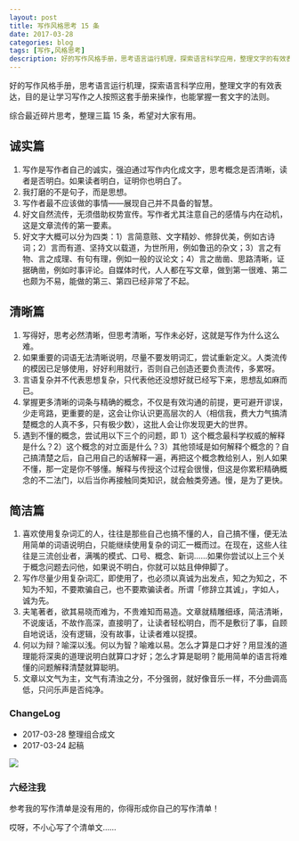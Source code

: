 ```yaml
---
layout: post
title: 写作风格思考 15 条
date: 2017-03-28
categories: blog
tags: [写作,风格思考]
description: 好的写作风格手册，思考语言运行机理，探索语言科学应用，整理文字的有效表达，目的是让学习写作之人按照这套手册来操作，也能掌握一套文字的法则。
---
```


好的写作风格手册，思考语言运行机理，探索语言科学应用，整理文字的有效表达，目的是让学习写作之人按照这套手册来操作，也能掌握一套文字的法则。

综合最近碎片思考，整理三篇 15 条，希望对大家有用。

## 诚实篇

1. 写作是写作者自己的诚实，强迫通过写作内化成文字，思考概念是否清晰，读者是否明白。如果读者明白，证明你也明白了。
2. 我打磨的不是句子，而是思想。
3. 写作者最不应该做的事情——展现自己并不具备的智慧。
4. 好文自然流传，无须借助权势宣传。写作者尤其注意自己的感情与内在动机，这是文章流传的第一要素。
5. 好文字大概可以分为四类：1）言简意赅、文字精妙、修辞优美，例如古诗词；2）言而有道、坚持文以载道，为世所用，例如鲁迅的杂文；3）言之有物、言之成理、有句有理，例如一般的议论文；4）言之凿凿、思路清晰，证据确凿，例如时事评论。自媒体时代，人人都在写文章，做到第一很难、第二也颇为不易，能做的第三、第四已经非常了不起。

## 清晰篇

1. 写得好，思考必然清晰，但思考清晰，写作未必好，这就是写作为什么这么难。
2. 如果重要的词语无法清晰说明，尽量不要发明词汇，尝试重新定义。人类流传的模因已足够使用，好好利用就行，否则自己创造还要负责流传，多累呀。
3. 言语复杂并不代表思想复杂，只代表他还没想好就已经写下来，思想乱如麻而已。
4. 掌握更多清晰的词条与精确的概念，不仅是有效沟通的前提，更可避开谬误，少走弯路，更重要的是，这会让你认识更高层次的人（相信我，费大力气搞清楚概念的人真不多，只有极少数），这批人会让你发现更大的世界。
5. 遇到不懂的概念，尝试用以下三个的问题，即 1）这个概念最科学权威的解释是什么？2）这个概念的对立面是什么？3）其他领域是如何解释个概念的？自己搞清楚之后，自己用自己的话解释一遍，再把这个概念教给别人，别人如果不懂，那一定是你不够懂。解释与传授这个过程会很慢，但这是你累积精确概念的不二法门，以后当你再接触同类知识，就会触类旁通。慢，是为了更快。

## 简洁篇

1. 喜欢使用复杂词汇的人，往往是那些自己也搞不懂的人，自己搞不懂，便无法用简单的词语说明白，只能继续使用复杂的词汇一概而过。在现在，这些人往往是三流创业者，满嘴的模式、口号、概念、新词……如果你尝试以上三个关于概念问题去问他，如果说不明白，你就可以姑且伸伸脚了。
2. 写作尽量少用复杂词汇，即使用了，也必须以真诚为出发点，知之为知之，不知为不知，不要欺骗自己，也不要欺骗读者。所谓「修辞立其诚」，字如人，诚为先。
3. 夫笔著者，欲其易晓而难为，不贵难知而易造。文章就精雕细琢，简洁清晰，不说废话，不故作高深，直接明了，让读者轻松明白，而不是敷衍了事，自顾自地说话，没有逻辑，没有故事，让读者难以捉摸。
4. 何以为辩？喻深以浅。何以为智？喻难以易。怎么才算是口才好？用显浅的道理能将深奥的道理说明白就算口才好；怎么才算是聪明？能用简单的语言将难懂的问题解释清楚就算聪明。
5. 文章以文气为主，文气有清浊之分，不分强弱，就好像音乐一样，不分曲调高低，只问乐声是否纯净。

### ChangeLog

- 2017-03-28 整理组合成文
- 2017-03-24 起稿

![](https://mmbiz.qlogo.cn/mmbiz_jpg/HRoY0QT1GiaYql9M2wJEwMnTjn5TdicnrzZ7s7icUskVQI80Tb94ExMyjdGQESlKybnT6iaiaWGLpOxOGQmuncWFAjQ/0?wx_fmt=jpeg)

### 六经注我

参考我的写作清单是没有用的，你得形成你自己的写作清单！

哎呀，不小心写了个清单文……





